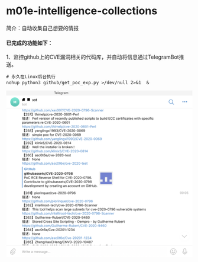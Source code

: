 # m01e-intelligence-collections

简介：自动收集自己想要的情报

#### 已完成的功能如下：

1、监控github上的CVE漏洞相关的代码库，并自动将信息通过TelegramBot推送。

```
# 永久在Linux后台执行
nohup python3 github/get_poc_exp.py >/dev/null 2>&1  &
```
![image](img/github2telegrambot.png)
